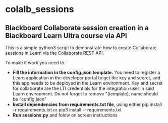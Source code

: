 # colalb_sessions
## Blackboard Collaborate session creation in a Blackboard Learn Ultra course via API

This is a simple python3 script to demonstrate how to create Collaborate sessions in Learn via the Collaborate REST API.

To make it work you need to:

* __Fill the information in the config.json template.__ You need to register a Learn application in the developer portal to get the key and secret, and   this app needs to be deployed in the Learn environment. Key and secret for collaborate are the LTI credentials for the integration user in said Learn   environment. Do not forget to remove "(template), name should be "config.json"
* __Install dependencies from requirements.txt file__, using either pip install -r requirements.txt or pip3 install -r requirements.txt
* __Run sessions.py__ and folow on screen instructions
